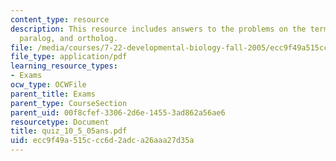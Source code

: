 ```yaml
---
content_type: resource
description: This resource includes answers to the problems on the term ?axis?, homolog,
  paralog, and ortholog.
file: /media/courses/7-22-developmental-biology-fall-2005/ecc9f49a515ccc6d2adca26aaa27d35a_quiz_10_5_05ans.pdf
file_type: application/pdf
learning_resource_types:
- Exams
ocw_type: OCWFile
parent_title: Exams
parent_type: CourseSection
parent_uid: 00f8cfef-3306-2d6e-1455-3ad862a56ae6
resourcetype: Document
title: quiz_10_5_05ans.pdf
uid: ecc9f49a-515c-cc6d-2adc-a26aaa27d35a
---
```

